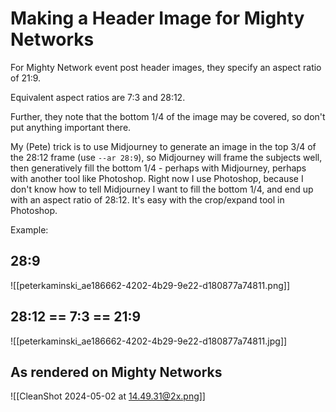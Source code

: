 # Making a Header Image for Mighty Networks

For Mighty Network event post header images, they specify an aspect ratio of 21:9.

Equivalent aspect ratios are 7:3 and 28:12.

Further, they note that the bottom 1/4 of the image may be covered, so don't put anything important there.

My (Pete) trick is to use Midjourney to generate an image in the top 3/4 of the 28:12 frame (use `--ar 28:9`), so Midjourney will frame the subjects well, then generatively fill the bottom 1/4 - perhaps with Midjourney, perhaps with another tool like Photoshop. Right now I use Photoshop, because I don't know how to tell Midjourney I want to fill the bottom 1/4, and end up with an aspect ratio of 28:12. It's easy with the crop/expand tool in Photoshop.

Example:

## 28:9

![[peterkaminski_ae186662-4202-4b29-9e22-d180877a74811.png]]

## 28:12 == 7:3 == 21:9

![[peterkaminski_ae186662-4202-4b29-9e22-d180877a74811.jpg]]

## As rendered on Mighty Networks
![[CleanShot 2024-05-02 at 14.49.31@2x.png]]